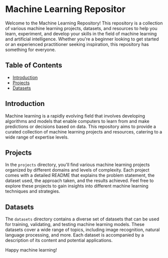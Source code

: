 # Machine Learning Repositor

Welcome to the Machine Learning Repository! This repository is a collection of various machine learning projects, datasets, and resources to help you learn, experiment, and develop your skills in the field of machine learning and artificial intelligence. Whether you're a beginner looking to get started or an experienced practitioner seeking inspiration, this repository has something for everyone.

## Table of Contents

- [Introduction](#introduction)
- [Projects](#projects)
- [Datasets](#datasets)

## Introduction

Machine learning is a rapidly evolving field that involves developing algorithms and models that enable computers to learn from and make predictions or decisions based on data. This repository aims to provide a curated collection of machine learning projects and resources, catering to a wide range of expertise levels.

## Projects

In the `projects` directory, you'll find various machine learning projects organized by different domains and levels of complexity. Each project comes with a detailed README that explains the problem statement, the dataset used, the approach taken, and the results achieved. Feel free to explore these projects to gain insights into different machine learning techniques and strategies.

## Datasets

The `datasets` directory contains a diverse set of datasets that can be used for training, validating, and testing machine learning models. These datasets cover a wide range of topics, including image recognition, natural language processing, and more. Each dataset is accompanied by a description of its content and potential applications.


Happy machine learning!
